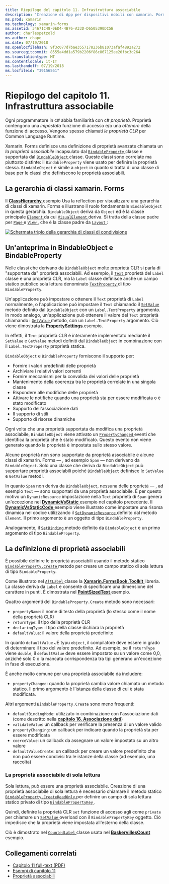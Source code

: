 ```yaml
---
title: Riepilogo del capitolo 11. Infrastruttura associabile
description: 'Creazione di App per dispositivi mobili con xamarin. Forms: riepilogo del capitolo 11. Infrastruttura associabile'
ms.prod: xamarin
ms.technology: xamarin-forms
ms.assetid: 34671C48-0ED4-4B76-A33D-D6505390DC5B
author: charlespetzold
ms.author: chape
ms.date: 07/19/2018
ms.openlocfilehash: 9f3c077d7bae3557178236b81073afaf4892a272
ms.sourcegitcommit: 8555a4dd1a579b2206f86c867125ee20fbc3d264
ms.translationtype: MT
ms.contentlocale: it-IT
ms.lasthandoff: 07/19/2018
ms.locfileid: "39156561"
---
```

# <a name="summary-of-chapter-11-the-bindable-infrastructure"></a>Riepilogo del capitolo 11. Infrastruttura associabile

Ogni programmatore in c# abbia familiarità con c# *proprietà*. Proprietà contengono una *impostata* funzione di accesso e/o una *ottenere* della funzione di accesso. Vengono spesso chiamati *le proprietà CLR* per Common Language Runtime.

Xamarin. Forms definisce una definizione di proprietà avanzate chiamata un *la proprietà associabile* incapsulato dal [ `BindableProperty` ](xref:Xamarin.Forms.BindableProperty) classe e supportata dal [ `BindableObject` ](xref:Xamarin.Forms.BindableObject)classe. Queste classi sono correlate ma piuttosto distinte: il `BindableProperty` viene usato per definire la proprietà stessa. `BindableObject` è simile a `object` in quanto si tratta di una classe di base per le classi che definiscono le proprietà associabili.

## <a name="the-xamarinforms-class-hierarchy"></a>La gerarchia di classi xamarin. Forms

Il [ **ClassHierarchy** ](https://github.com/xamarin/xamarin-forms-book-samples/tree/master/Chapter11/ClassHierarchy) esempio Usa la reflection per visualizzare una gerarchia di classi di xamarin. Forms e illustrano il ruolo fondamentale `BindableObject` in questa gerarchia. `BindableObject` deriva da `Object` ed è la classe principale [ `Element` ](xref:Xamarin.Forms.Element) da cui [ `VisualElement` ](xref:Xamarin.Forms.VisualElement) deriva. Si tratta della classe padre per [ `Page` ](xref:Xamarin.Forms.Page) e [ `View` ](xref:Xamarin.Forms.View), che è la classe padre da [ `Layout` ](xref:Xamarin.Forms.Layout):

[![Schermata triplo della gerarchia di classi di condivisione](images/ch11fg01-small.png "gerarchia di classe condivisione")](images/ch11fg01-large.png#lightbox "condivisione gerarchia di classe")

## <a name="a-peek-into-bindableobject-and-bindableproperty"></a>Un'anteprima in BindableObject e BindableProperty

Nelle classi che derivano da `BindableObject` molte proprietà CLR si parla di "supportata da" proprietà associabili. Ad esempio, il [ `Text` ](xref:Xamarin.Forms.Label.Text) proprietà del `Label` classe è una proprietà CLR, ma la `Label` classe definisce anche un campo statico pubblico sola lettura denominato [ `TextProperty` ](xref:Xamarin.Forms.Label.TextProperty) di tipo `BindableProperty`.

Un'applicazione può impostare o ottenere il `Text` proprietà di `Label` normalmente, o l'applicazione può impostare il `Text` chiamando il [ `SetValue` ](xref:Xamarin.Forms.BindableObject.SetValue(Xamarin.Forms.BindableProperty,System.Object)) metodo definito dal `BindableObject` con un `Label.TextProperty` argomento. In modo analogo, un'applicazione può ottenere il valore del `Text` proprietà chiamando i [ `GetValue` ](xref:Xamarin.Forms.BindableObject.GetValue(Xamarin.Forms.BindableProperty)) metodo, con un `Label.TextProperty` argomento. Ciò viene dimostrata la [ **PropertySettings** ](https://github.com/xamarin/xamarin-forms-book-samples/tree/master/Chapter11/PropertySettings) esempio.

In effetti, il `Text` proprietà CLR è interamente implementato mediante il `SetValue` e `GetValue` metodi definiti dal `BindableObject` in combinazione con il `Label.TextProperty` proprietà statica.

`BindableObject` e `BindableProperty` forniscono il supporto per:

- Fornire i valori predefiniti delle proprietà
- Archiviare i relativi valori correnti
- Fornire meccanismi per la convalida dei valori delle proprietà
- Mantenimento della coerenza tra le proprietà correlate in una singola classe
- Rispondere alle modifiche delle proprietà
- Attivare le notifiche quando una proprietà sta per essere modificata o è stato modificato
- Supporto dell'associazione dati
- Il supporto di stili
- Supporto di risorse dinamiche

Ogni volta che una proprietà supportata da modifica una proprietà associabile, `BindableObject` viene attivato un [ `PropertyChanged` ](xref:Xamarin.Forms.BindableObject.PropertyChanged) eventi che identifica la proprietà che è stato modificato. Questo evento non viene generato quando la proprietà è impostata sullo stesso valore.

Alcune proprietà non sono supportate da proprietà associabile e alcune classi di xamarin. Forms &mdash; , ad esempio `Span` &mdash; non derivano da `BindableObject`. Solo una classe che deriva da `BindableObject` può supportare proprietà associabili poiché `BindableObject` definisce le `SetValue` e `GetValue` metodi.

In quanto `Span` non deriva da `BindableObject`, nessuna delle proprietà &mdash; , ad esempio `Text` &mdash; sono supportati da una proprietà associabile. È per questo motivo un `DynamicResource` impostazione nella `Text` proprietà di `Span` genera un'eccezione nel [ **DynamicVsStatic** ](https://github.com/xamarin/xamarin-forms-book-samples/tree/master/Chapter10/DynamicVsStatic) esempio nel capitolo precedente. Il [ **DynamicVsStaticCode** ](https://github.com/xamarin/xamarin-forms-book-samples/tree/master/Chapter11/DynamicVsStaticCode) esempio viene illustrato come impostare una risorsa dinamica nel codice utilizzando il [ `SetDynamicResource` ](xref:Xamarin.Forms.Element.SetDynamicResource(Xamarin.Forms.BindableProperty,System.String)) definito dal metodo `Element`. Il primo argomento è un oggetto di tipo `BindableProperty`.

Analogamente, il [ `SetBinding` ](xref:Xamarin.Forms.BindableObject.SetBinding(Xamarin.Forms.BindableProperty,Xamarin.Forms.BindingBase)) metodo definito da `BindableObject` è un primo argomento di tipo `BindableProperty`.

## <a name="defining-bindable-properties"></a>La definizione di proprietà associabili

È possibile definire le proprietà associabili usando il metodo statico [ `BindableProperty.Create` ](xref:Xamarin.Forms.BindableProperty.Create(System.String,System.Type,System.Type,System.Object,Xamarin.Forms.BindingMode,Xamarin.Forms.BindableProperty.ValidateValueDelegate,Xamarin.Forms.BindableProperty.BindingPropertyChangedDelegate,Xamarin.Forms.BindableProperty.BindingPropertyChangingDelegate,Xamarin.Forms.BindableProperty.CoerceValueDelegate,Xamarin.Forms.BindableProperty.CreateDefaultValueDelegate)) metodo per creare un campo statico di sola lettura di tipo `BindableProperty`.

Come illustrato nel [ `AltLabel` ](https://github.com/xamarin/xamarin-forms-book-samples/blob/master/Libraries/Xamarin.FormsBook.Toolkit/Xamarin.FormsBook.Toolkit/AltLabel.cs) classe la [ **Xamarin.FormsBook.Toolkit** ](https://github.com/xamarin/xamarin-forms-book-samples/tree/master/Libraries/Xamarin.FormsBook.Toolkit) libreria. La classe deriva da `Label` e consente di specificare una dimensione del carattere in punti. È dimostrata nel [ **PointSizedText** ](https://github.com/xamarin/xamarin-forms-book-samples/tree/master/Chapter11/PointSizedText) esempio.

Quattro argomenti del `BindableProperty.Create` metodo sono necessari:

- `propertyName`: il nome di testo della proprietà (lo stesso come il nome della proprietà CLR)
- `returnType`: il tipo della proprietà CLR
- `declaringType`: il tipo della classe dichiara la proprietà
- `defaultValue`: il valore della proprietà predefinito

In quanto `defaultValue` JE typu `object`, il compilatore deve essere in grado di determinare il tipo del valore predefinito. Ad esempio, se il `returnType` viene `double`, il `defaultValue` deve essere impostato su un valore come 0,0, anziché solo 0 o la mancata corrispondenza tra tipi generano un'eccezione in fase di esecuzione.

È anche molto comune per una proprietà associabile da includere:

- `propertyChanged`: quando la proprietà cambia valore chiamato un metodo statico. Il primo argomento è l'istanza della classe di cui è stata modificata.

Altri argomenti `BindableProperty.Create` sono meno frequenti:

- `defaultBindingMode`: utilizzato in combinazione con l'associazione dati (come descritto nella [ **capitolo 16. Associazione dati**](chapter16.md))
- `validateValue`: un callback per verificare la presenza di un valore valido
- `propertyChanging`: un callback per indicare quando la proprietà sta per essere modificata
- `coerceValue`: un callback da assegnare un valore impostato su un altro valore
- `defaultValueCreate`: un callback per creare un valore predefinito che non può essere condivisi tra le istanze della classe (ad esempio, una raccolta)

### <a name="the-read-only-bindable-property"></a>La proprietà associabile di sola lettura

Sola lettura, può essere una proprietà associabile. Creazione di una proprietà associabile di sola lettura è necessario chiamare il metodo statico [ `BindableProperty.CreateReadOnly` ](xref:Xamarin.Forms.BindableProperty.CreateReadOnly(System.String,System.Type,System.Type,System.Object,Xamarin.Forms.BindingMode,Xamarin.Forms.BindableProperty.ValidateValueDelegate,Xamarin.Forms.BindableProperty.BindingPropertyChangedDelegate,Xamarin.Forms.BindableProperty.BindingPropertyChangingDelegate,Xamarin.Forms.BindableProperty.CoerceValueDelegate,Xamarin.Forms.BindableProperty.CreateDefaultValueDelegate)) per definire un campo di sola lettura statico privato di tipo [ `BindablePropertyKey` ](xref:Xamarin.Forms.BindablePropertyKey).

Quindi, definire la proprietà CLR `set` funzione di accesso agli come `private` per chiamare un [ `SetValue` ](xref:Xamarin.Forms.BindableObject.SetValue(Xamarin.Forms.BindablePropertyKey,System.Object)) overload con il `BindablePropertyKey` oggetto. Ciò impedisce che la proprietà viene impostata all'esterno della classe.

Ciò è dimostrato nel [ `CountedLabel` ](https://github.com/xamarin/xamarin-forms-book-samples/blob/master/Libraries/Xamarin.FormsBook.Toolkit/Xamarin.FormsBook.Toolkit/CountedLabel.cs) classe usata nel [ **BaskervillesCount** ](https://github.com/xamarin/xamarin-forms-book-samples/tree/master/Chapter11/BaskervillesCount) esempio.

## <a name="related-links"></a>Collegamenti correlati

- [Capitolo 11 full-text (PDF)](https://download.xamarin.com/developer/xamarin-forms-book/XamarinFormsBook-Ch11-Apr2016.pdf)
- [Esempi di capitolo 11](https://github.com/xamarin/xamarin-forms-book-samples/tree/master/Chapter11)
- [Proprietà associabili](~/xamarin-forms/xaml/bindable-properties.md)
